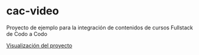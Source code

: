 # cac-video
Proyecto de ejemplo para la integración de contenidos de cursos Fullstack de Codo a Codo

[Visualización del proyecto](https://broko-de.github.io/cac-movies-integration/)

